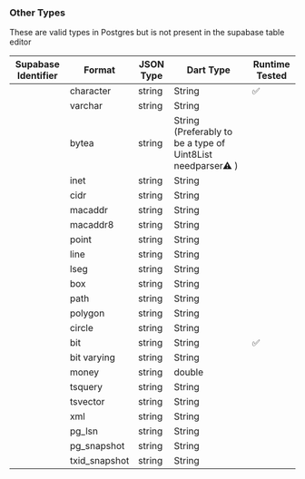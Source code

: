 ### Other Types

These are valid types in Postgres but is not present in the supabase table editor

| Supabase Identifier | Format        | JSON Type | Dart Type                                                   | Runtime Tested |
| ------------------- | ------------- | --------- | ----------------------------------------------------------- | -------------- |
|                     | character     | string    | String                                                      | ✅             |
|                     | varchar       | string    | String                                                      |                |
|                     | bytea         | string    | String (Preferably to be a type of Uint8List needparser⚠ ️) |                |
|                     | inet          | string    | String                                                      |                |
|                     | cidr          | string    | String                                                      |                |
|                     | macaddr       | string    | String                                                      |                |
|                     | macaddr8      | string    | String                                                      |                |
|                     | point         | string    | String                                                      |                |
|                     | line          | string    | String                                                      |                |
|                     | lseg          | string    | String                                                      |                |
|                     | box           | string    | String                                                      |                |
|                     | path          | string    | String                                                      |                |
|                     | polygon       | string    | String                                                      |                |
|                     | circle        | string    | String                                                      |                |
|                     | bit           | string    | String                                                      | ✅             |
|                     | bit varying   | string    | String                                                      |                |
|                     | money         | string    | double                                                      |                |
|                     | tsquery       | string    | String                                                      |                |
|                     | tsvector      | string    | String                                                      |                |
|                     | xml           | string    | String                                                      |                |
|                     | pg_lsn        | string    | String                                                      |                |
|                     | pg_snapshot   | string    | String                                                      |                |
|                     | txid_snapshot | string    | String                                                      |                |
